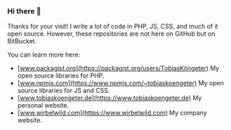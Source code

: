 ### Hi there 👋

Thanks for your visit! I write a lot of code in PHP, JS, CSS, and much of it open source. However, these repositories are not here on GitHub but on BitBucket.

You can learn more here:

- [www.packagist.org](https://packagist.org/users/TobiasKöngeter) My open source libraries for PHP.
- [www.npmjs.com](https://www.npmjs.com/~tobiaskoengeter) My open source libraries for JS and CSS.
- [www.tobiaskoengeter.de](https://www.tobiaskoengeter.de) My personal website.
- [www.wirbelwild.com](https://www.wirbelwild.com) My company website.
